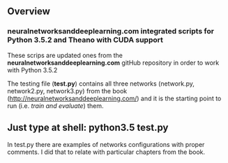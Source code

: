 ## Overview

### neuralnetworksanddeeplearning.com integrated scripts for Python 3.5.2 and Theano with CUDA support

These scrips are updated ones from the **neuralnetworksanddeeplearning.com** gitHub repository in order to work with Python 3.5.2

The testing file (**test.py**) contains all three networks (network.py, network2.py, network3.py) from the book (http://neuralnetworksanddeeplearning.com/) and it is the starting point to run (i.e. *train and evaluate*) them.

## Just type at shell: **python3.5 test.py**

In test.py there are examples of networks configurations with proper comments. I did that to relate with particular chapters from the book.


